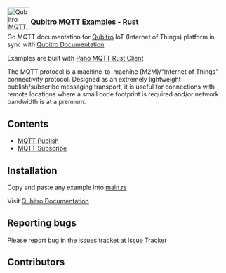 <img align="left" width="50" height="50" src="https://firebasestorage.googleapis.com/v0/b/gitbook-28427.appspot.com/o/assets%2F-LV5T-gdu9XiTweJuyTI%2F-MHGPv4GBUJMpSsWth2y%2F-MHGrR3OqtoAiOW1cKV3%2Frust-social.jpg?alt=media&token=2327dc2e-5010-46da-af15-497119eef617" alt="Qubitro MQTT Examples - Rust">

### Qubitro MQTT Examples - Rust

Go MQTT documentation for [Qubitro](www.qubitro.com) IoT (Internet of Things) platform in sync with [Qubitro Documentation](docs.qubitro.com)

Examples are built with [Paho MQTT Rust Client](https://github.com/eclipse/paho.mqtt.rust)

The MQTT protocol is a machine-to-machine (M2M)/"Internet of Things" connectivity protocol. Designed as an extremely lightweight publish/subscribe messaging transport, it is useful for connections with remote locations where a small code footprint is required and/or network bandwidth is at a premium.

Contents
--------

* [MQTT Publish](./qubitro_mqtt_publish.rs)
* [MQTT Subscribe](./qubitro_mqtt_subscribe.rs)

Installation
------------

Copy and paste any example into [main.rs](./qubitro-mqtt/src/main.rs)

Visit [Qubitro Documentation](https://docs.qubitro.com/client-guides/setup-device/go)

Reporting bugs
------------

Please report bug in the issues tracket at [Issue Tracker](https://github.com/qubitro/qubitro-docs/issues)

Contributors
------------


